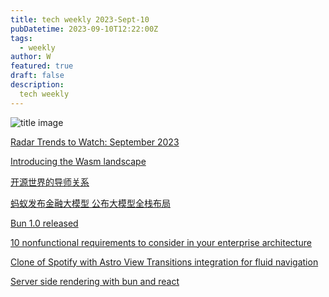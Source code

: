 ```yaml
---
title: tech weekly 2023-Sept-10
pubDatetime: 2023-09-10T12:22:00Z
tags:
  - weekly
author: W
featured: true
draft: false
description:
  tech weekly
---
```


![title image](https://plus.unsplash.com/premium_photo-1670060949801-481ee30a9f7b?ixlib=rb-4.0.3&ixid=M3wxMjA3fDB8MHxwaG90by1wYWdlfHx8fGVufDB8fHx8fA%3D%3D&auto=format&fit=crop&w=2669&q=80)

[Radar Trends to Watch: September 2023](https://www.oreilly.com/radar/radar-trends-to-watch-september-2023/)

[Introducing the Wasm landscape](https://www.cncf.io/blog/2023/09/06/introducing-the-wasm-landscape/)

[开源世界的导师关系](https://github.com/OpenEvangel/openevangel.github.io/blob/main/yidaoshi/mentorship-in-open-source/content.md)

[蚂蚁发布金融大模型 公布大模型全栈布局](https://www.infoq.cn/article/jyFfApepG35Agpi6l3hv)

[Bun 1.0 released](https://bun.sh/blog/bun-v1.0)

[10 nonfunctional requirements to consider in your enterprise architecture](https://www.redhat.com/architect/nonfunctional-requirements-architecture)

[Clone of Spotify with Astro View Transitions integration for fluid navigation](https://github.com/igorm84/spotify-astro-transitions)

[Server side rendering with bun and react](https://alexkates.dev/server-side-rendering-ssr-with-bun-and-react)

[]()

[]()